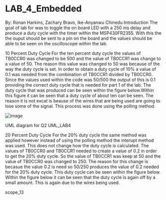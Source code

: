 # LAB_4_Embedded
By: Ronan Harkins, Zachary Bravo, Ike-Anyanwu Chinedu
Introduction
The goal of lab for was to toggle the on board LED with a 250 ms delay and produce a duty cycle with the timer within the MSP430FR2355. With this the the ouput should be sent to a pin on the board and the values should be able to be seen on the oscilloscope within the lab.

10 Percent Duty Cycle
For the ten percent duty cycle the values of TB0CCR0 was changed to be 500 and the value of TB0CCR1 was change to a value of 50. The reason this value was changed to 50 was because of the way the duty cycle is set. In order to obtain a duty cycle of 10% a value of 0.1 was needed from the combination of TB0CCR1 divided by TB0CCR0. Since the values used within the code was 50/500 the output of this is 0.1 providing the correct duty cycle that is needed for part 1 of the lab. The duty cycle that was produced can be seen within the figure below.Within this figure it can be seen that a duty cycle of about ten can be seen. The reason it is not excat is beause of the wires that are being used are going to lose some of the signal. This process was done using the polling method.

![image](https://user-images.githubusercontent.com/75408516/202005706-505a3874-9247-470a-9670-a8e9a6248683.png)

UML diagram for Q2
UML_LAB4

20 Percent Duty Cycle
For the 20% duty cycle the same method was applied however instead of using the polling method the interupt method was used. This does not change how the duty cycle is calculated. The values of TB0CCR0 and TB0CCR1 needed to create a value of 0.2 in order to get the 20% duty cycle. So the value of TB0CCR1 was keep at 50 and the value of TB0CCR0 was changed to 250. The reason for this change is becasue the value 0.2 is need so 50/250 produces the value of 0.2 needed for the 20% duty cycle. This duty cycle can be seen within the figure below. Within the figure below it can be seen that the duty cycle is again off by a small amount. This is again due to the wires being used.

scope_13
